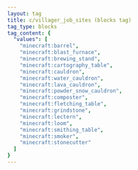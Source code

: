 ```yaml
---
layout: tag
title: c/villager_job_sites (blocks tag)
tag_type: blocks
tag_content: {
  "values": [
    "minecraft:barrel",
    "minecraft:blast_furnace",
    "minecraft:brewing_stand",
    "minecraft:cartography_table",
    "minecraft:cauldron",
    "minecraft:water_cauldron",
    "minecraft:lava_cauldron",
    "minecraft:powder_snow_cauldron",
    "minecraft:composter",
    "minecraft:fletching_table",
    "minecraft:grindstone",
    "minecraft:lectern",
    "minecraft:loom",
    "minecraft:smithing_table",
    "minecraft:smoker",
    "minecraft:stonecutter"
  ]
}
---
```

